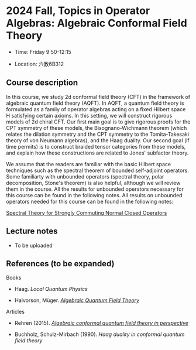 # 2024 Fall, Topics in Operator Algebras: Algebraic Conformal Field Theory

- Time: Friday 9:50-12:15
  
- Location: 六教6B312

## Course description

In this course, we study 2d conformal field theory (CFT) in the framework of algebraic quantum field theory (AQFT). In AQFT, a quantum field theory is formulated as a family of operator algebras acting on a fixed Hilbert space H satisfying certain axioms. In this setting, we will construct rigorous models of 2d chiral CFT. Our first main goal is to give rigorous proofs for the CPT symmetry of these models, the Bisognano-Wichmann theorem (which relates the dilation symmetry and the CPT symmetry to the Tomita-Takesaki theory of von Neumann algebras), and the Haag duality. Our second goal (if time permits) is to construct braided tensor categories from these models, and explain how these constructions are related to Jones' subfactor theory.

We assume that the readers are familiar with the basic Hilbert space techniques such as the spectral theorem of bounded self-adjoint operators. Some familiarty with unbounded operators (spectral theory, polar decomposition, Stone's theorem) is also helpful, although we will review them in the course. All the results for unbounded operators necessary for this course can be found in the following notes. All results on unbounded operators needed for this course can be found in the following notes:

[Spectral Theory for Strongly Commuting Normal Closed Operators](Files/2021_Spectral.pdf) 







## Lecture notes

- To be uploaded

## References (to be expanded)

Books

- Haag. *Local Quantum Physics*
  
- Halvorson, Müger. [*Algebraic Quantum Field Theory*](https://arxiv.org/abs/math-ph/0602036)

Articles

- Rehren (2015). [*Algebraic conformal quantum field theory in perspective*](https://arxiv.org/abs/1501.03313)

- Buchholz,  Schulz-Mirbach (1990). *Haag duality in conformal quantum field theory*
  




